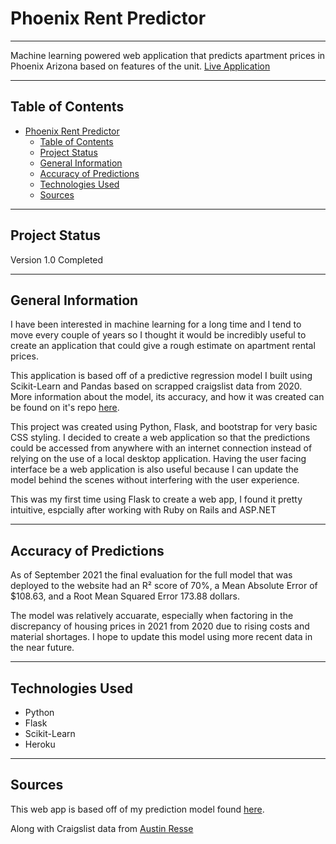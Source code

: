 # Phoenix Rent Predictor

---

Machine learning powered web application that predicts apartment prices in Phoenix Arizona based on features of the unit.
[Live Application](https://phoenix-rent-predictor.herokuapp.com/)

---

## Table of Contents

- [Phoenix Rent Predictor](#phoenix-rent-predictor)
  - [Table of Contents](#table-of-contents)
  - [Project Status](#project-status)
  - [General Information](#general-information)
  - [Accuracy of Predictions](#accuracy-of-predictions)
  - [Technologies Used](#technologies-used)
  - [Sources](#sources)

---

## Project Status

Version 1.0 Completed

---

## General Information

I have been interested in machine learning for a long time and I tend to move every couple of years so I thought it would be incredibly useful to create an application that could give a rough estimate on apartment rental prices.

This application is based off of a predictive regression model I built using Scikit-Learn and Pandas based on scrapped craigslist data from 2020. More information about the model, its accuracy, and how it was created can be found on it's repo [here](https://github.com/CKHarrison/phoenix-rent-predictor).

This project was created using Python, Flask, and bootstrap for very basic CSS styling. I decided to create a web application so that the predictions could be accessed from anywhere with an internet connection instead of relying on the use of a local desktop application. Having the user facing interface be a web application is also useful because I can update the model behind the scenes without interfering with the user experience.

This was my first time using Flask to create a web app, I found it pretty intuitive, espcially after working with Ruby on Rails and ASP.NET

---

## Accuracy of Predictions

As of September 2021 the final evaluation for the full model that was deployed to the website had an R² score of 70%, a Mean Absolute Error of $108.63, and a Root Mean Squared Error 173.88 dollars.

The model was relatively accuarate, especially when factoring in the discrepancy of housing prices in 2021 from 2020 due to rising costs and material shortages. I hope to update this model using more recent data in the near future.

---

## Technologies Used

- Python
- Flask
- Scikit-Learn
- Heroku

---

## Sources

This web app is based off of my prediction model found [here](https://github.com/CKHarrison/phoenix-rent-predictor).

Along with Craigslist data from [Austin Resse](https://www.kaggle.com/austinreese/usa-housing-listings)
